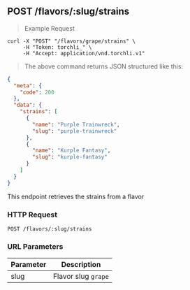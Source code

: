 ## POST /flavors/:slug/strains

> Example Request

```shell
curl -X "POST" "/flavors/grape/strains" \
     -H "Token: torchli_" \
     -H "Accept: application/vnd.torchli.v1"
```

> The above command returns JSON structured like this:

```json
{
  "meta": {
    "code": 200
  },
  "data": {
    "strains": [
      {
        "name": "Purple Trainwreck",
        "slug": "purple-trainwreck"
      },
      {
        "name": "Kurple Fantasy",
        "slug": "kurple-fantasy"
      }
    ]
  }
}
```

This endpoint retrieves the strains from a flavor

### HTTP Request

`POST /flavors/:slug/strains`

### URL Parameters

Parameter | Description
--------- | -----------
slug | Flavor slug `grape`
